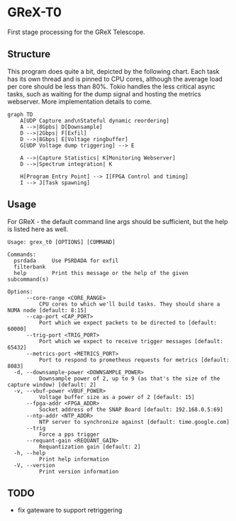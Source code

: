 # GReX-T0

First stage processing for the GReX Telescope.

## Structure

This program does quite a bit, depicted by the following chart. Each task has its own thread and is pinned to CPU cores, although the average load per core should be less than 80%.
Tokio handles the less critical async tasks, such as waiting for the dump signal and hosting the metrics webserver.
More implementation details to come.

```mermaid
graph TD
    A[UDP Capture and\nStateful dynamic reordering]
    A -->|8Gpbs| D[Downsample]
    D -->|2Gbps| F[Exfil]
    D -->|8Gbps| E[Voltage ringbuffer]
    G[UDP Voltage dump triggering] --> E

    A -->|Capture Statistics| K[Monitoring Webserver]
    D -->|Spectrum integration| K

    H[Program Entry Point] --> I[FPGA Control and timing]
    I --> J[Task spawning]
```

## Usage

For GReX - the default command line args should be sufficient, but the help is listed here as well.

```
Usage: grex_t0 [OPTIONS] [COMMAND]

Commands:
  psrdada     Use PSRDADA for exfil
  filterbank
  help        Print this message or the help of the given subcommand(s)

Options:
      --core-range <CORE_RANGE>
          CPU cores to which we'll build tasks. They should share a NUMA node [default: 8:15]
      --cap-port <CAP_PORT>
          Port which we expect packets to be directed to [default: 60000]
      --trig-port <TRIG_PORT>
          Port which we expect to receive trigger messages [default: 65432]
      --metrics-port <METRICS_PORT>
          Port to respond to prometheus requests for metrics [default: 8083]
  -d, --downsample-power <DOWNSAMPLE_POWER>
          Downsample power of 2, up to 9 (as that's the size of the capture window) [default: 2]
  -v, --vbuf-power <VBUF_POWER>
          Voltage buffer size as a power of 2 [default: 15]
      --fpga-addr <FPGA_ADDR>
          Socket address of the SNAP Board [default: 192.168.0.5:69]
      --ntp-addr <NTP_ADDR>
          NTP server to synchronize against [default: time.google.com]
      --trig
          Force a pps trigger
      --requant-gain <REQUANT_GAIN>
          Requantization gain [default: 2]
  -h, --help
          Print help information
  -V, --version
          Print version information
```

## TODO

- fix gateware to support retriggering
